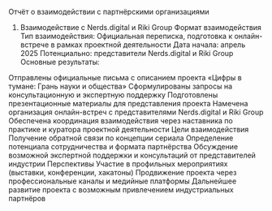 Отчёт о взаимодействии с партнёрскими организациями
1. Взаимодействие с Nerds.digital и Riki Group
Формат взаимодействия
Тип взаимодействия: Официальная переписка, подготовка к онлайн-встрече в рамках проектной деятельности
Дата начала: апрель 2025
Потенциально: представители Nerds.digital и Riki Group
Основные результаты:

Отправлены официальные письма с описанием проекта «Цифры в тумане: Грань науки и общества»
Сформулированы запросы на консультационную и экспертную поддержку
Подготовлены презентационные материалы для представления проекта
Намечена организация онлайн-встреч с представителями Nerds.digital и Riki Group
Обеспечена координация взаимодействия через наставника по практике и куратора проектной деятельности
Цели взаимодействия
Получение обратной связи по концепции сериала
Определение потенциала сотрудничества и формата партнёрства
Обсуждение возможной экспертной поддержки и консультаций от представителей индустрии
Перспективы
Участие в профильных мероприятиях (выставки, конференции, хакатоны)
Продвижение проекта через профессиональные каналы и медийные платформы
Дальнейшее развитие проекта с возможным привлечением индустриальных партнёров